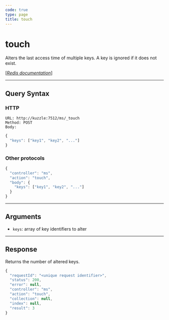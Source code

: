 ```yaml
---
code: true
type: page
title: touch
---
```


# touch



Alters the last access time of multiple keys. A key is ignored if it does not exist.

[[_Redis documentation_]](https://redis.io/commands/touch)

---

## Query Syntax

### HTTP

```http
URL: http://kuzzle:7512/ms/_touch
Method: POST
Body:
```

```js
{
  "keys": ["key1", "key2", "..."]
}
```

### Other protocols

```js
{
  "controller": "ms",
  "action": "touch",
  "body": {
    "keys": ["key1", "key2", "..."]
  }
}
```

---

## Arguments

- `keys`: array of key identifiers to alter

---

## Response

Returns the number of altered keys.

```js
{
  "requestId": "<unique request identifier>",
  "status": 200,
  "error": null,
  "controller": "ms",
  "action": "touch",
  "collection": null,
  "index": null,
  "result": 3
}
```

